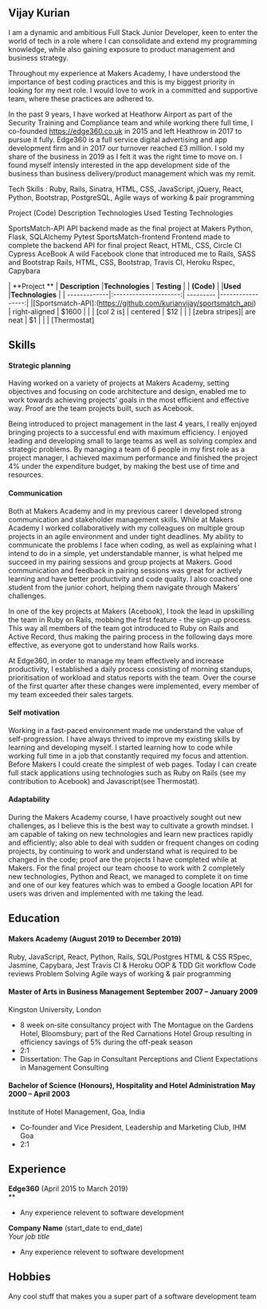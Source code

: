 ## Vijay Kurian

I am a dynamic and ambitious Full Stack Junior Developer, keen to enter the world of tech in a role where I can consolidate and extend my programming knowledge, while also gaining exposure to product management and business strategy.

Throughout my experience at Makers Academy, I have understood the importance of best coding practices and this is my biggest priority in looking for my next role. I would love to work in a committed and supportive team, where these practices are adhered to.

In the past 9 years, I have worked at Heathorw Airport as part of the Security Training and Compliance team and while working there full time, I co-founded https://edge360.co.uk in 2015 and left Heathrow in 2017 to pursue it fully. Edge360 is a full service digital advertising and app development firm and in 2017 our turnover reached £3 million. I sold my share of the business in 2019 as I felt it was the right time to move on. I found myself intensly interested in the app development side of the business than business delivery/product management which was my remit.

Tech Skills : Ruby, Rails, Sinatra, HTML, CSS, JavaScript, jQuery, React, Python, Bootstrap, PostgreSQL, Agile ways of working & pair programming


Project
(Code)
	Description
	Technologies Used
	Testing Technologies

SportsMatch-API
API backend made as the final project at Makers	Python, Flask, SQLAlchemy	Pytest
SportsMatch-frontend
Frontend made to complete the backend API for final project	React, HTML, CSS, Circle CI	Cypress
AceBook
A wild Facebook clone that introduced me to Rails, SASS and Bootstrap
	Rails, HTML, CSS, Bootstrap, Travis CI, Heroku	Rspec, Capybara

  | **Project ** | **Description**       |**Technologies** | **Testing**      |
  | **(Code)** 	 |		                   |**Used**	       |**Technologies**  |
  | -------------|:---------------------:| ---------       |-----------------:|
  |[Sportsmatch-API]:(https://github.com/kurianvijay/sportsmatch_api)   | right-aligned         | $1600           |	                |
  | [col 2 is]     | centered              |   $12           |	                |
  | [zebra stripes]| are neat              |    $1           |	                |
	| [Thermostat]



## Skills

#### Strategic planning

Having worked on a variety of projects at Makers Academy, setting objectives and focusing on code architecture and design, enabled me to work towards achieving projects' goals in the most efficient and effective way. Proof are the team projects built, such as Acebook.

Being introduced to project management in the last 4 years, I really enjoyed bringing projects to a successful end with maximum efficiency. I enjoyed leading and developing small to large teams as well as solving complex and strategic problems. By managing a team of 6 people in my first role as a project manager, I achieved maximum performance and finished the project 4% under the expenditure budget, by making the best use of time and resources.

#### Communication

Both at Makers Academy and in my previous career I developed strong communication and stakeholder management skills. While at Makers Academy I worked collaboratively with my colleagues on multiple group projects in an agile environment and under tight deadlines. My ability to communicate the problems I face when coding, as well as explaining what I intend to do in a simple, yet understandable manner, is what helped me succeed in my pairing sessions and group projects at Makers. Good communication and feedback in pairing sessions was great for actively learning and have better productivity and code quality. I also coached one student from the junior cohort, helping them navigate through Makers' challenges.

In one of the key projects at Makers (Acebook), I took the lead in upskilling the team in Ruby on Rails, mobbing the first feature - the sign-up process. This way all members of the team got introduced to Ruby on Rails and Active Record, thus making the pairing process in the following days more effective, as everyone got to understand how Rails works.

At Edge360, in order to manage my team effectively and increase productivity, I established a daily process consisting of morning standups, prioritisation of workload and status reports with the team. Over the course of the first quarter after these changes were implemented, every member of my team exceeded their sales targets.

#### Self motivation
Working in a fast-paced environment made me understand the value of self-progression. I have always thrived to improve my existing skills by learning and developing myself. I started learning how to code while working full time in a job that constantly required my focus and attention. Before Makers I could create the simplest of web pages. Today I can create full stack applications using technologies such as Ruby on Rails (see my contribution to Acebook) and Javascript(see Thermostat).

#### Adaptability
During the Makers Academy course, I have proactively sought out new challenges, as I believe this is the best way to cultivate a growth mindset. I am capable of taking on new technologies and learn new practices rapidly and efficiently; also able to deal with sudden or frequent changes on coding projects, by continuing to work and understand what is required to be changed in the code; proof are the projects I have completed while at Makers. For the final project our team choose to work with 2 completely new technologies, Python and React, we managed to complete it on time and one of our key features which was to embed a Google location API for users was driven and implemented with me taking the lead.


## Education

#### Makers Academy (August 2019 to December 2019)

Ruby, JavaScript, React, Python, Rails, SQL/Postgres
HTML & CSS
RSpec, Jasmine, Capybara, Jest
Travis CI & Heroku
OOP & TDD
Git workflow
Code reviews
Problem Solving
Agile ways of working & pair programming

#### Master of Arts in Business Management   September 2007 – January 2009
Kingston University, London

- 8 week on‐site consultancy  project with The Montague on the Gardens Hotel, Bloomsbury; part of the Red Carnations Hotel Group resulting in efficiency savings of 5% during the off-peak season
- 2:1
- Dissertation: The Gap in Consultant Perceptions and Client Expectations in Management Consulting

#### Bachelor of Science (Honours), Hospitality and Hotel Administration           May 2000 – April 2003
Institute of Hotel Management, Goa, India

- Co‐founder and Vice President, Leadership and Marketing Club, IHM Goa
- 2:1

## Experience

**Edge360** (April 2015 to March 2019)    
**
- Any experience relevent to software development

**Company Name** (start_date to end_date)   
*Your job title*  
- Any experience relevent to software development

## Hobbies

Any cool stuff that makes you a super part of a software development team
